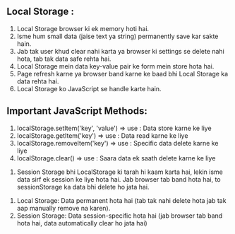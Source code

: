 ##  Local Storage :

1. Local Storage browser ki ek memory hoti hai.
2. Isme hum small data (jaise text ya string) permanently save kar sakte hain.
3. Jab tak user khud clear nahi karta ya browser ki settings se delete nahi hota, tab tak data safe rehta hai.
4. Local Storage mein data key-value pair ke form mein store hota hai.
5. Page refresh karne ya browser band karne ke baad bhi Local Storage ka data rehta hai.
6. Local Storage ko JavaScript se handle karte hain.


## Important JavaScript Methods:

1. localStorage.setItem('key', 'value') => use : Data store karne ke liye
2. localStorage.getItem('key') => use : Data read karne ke liye
3. localStorage.removeItem('key') => use : Specific data delete karne ke liye
4. localStorage.clear() => use : Saara data ek saath delete karne ke liye



<!-- Session Storage  -->

1. Session Storage bhi LocalStorage ki tarah hi kaam karta hai, lekin isme data sirf ek session ke liye hota hai. Jab browser tab band hota hai, to sessionStorage ka data bhi delete ho jata hai.

<!-- Key Differences: -->

1. Local Storage: Data permanent hota hai (tab tak nahi delete hota jab tak aap manually remove na karen).
2. Session Storage: Data session-specific hota hai (jab browser tab band hota hai, data automatically clear ho jata hai)